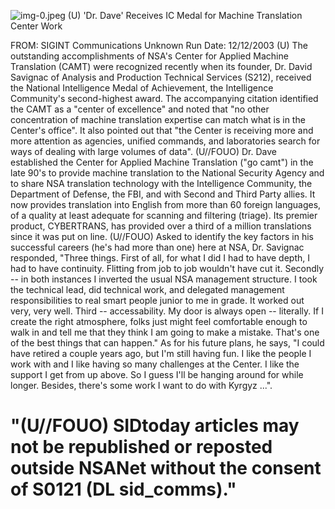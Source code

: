 ![img-0.jpeg](img-0.jpeg)
(U) 'Dr. Dave' Receives IC Medal for Machine Translation Center Work

FROM: SIGINT Communications
Unknown
Run Date: $12 / 12 / 2003$
(U) The outstanding accomplishments of NSA's Center for Applied Machine Translation (CAMT) were recognized recently when its founder, Dr. David Savignac of Analysis and Production Technical Services (S212), received the National Intelligence Medal of Achievement, the Intelligence Community's second-highest award. The accompanying citation identified the CAMT as a "center of excellence" and noted that "no other concentration of machine translation expertise can match what is in the Center's office". It also pointed out that "the Center is receiving more and more attention as agencies, unified commands, and laboratories search for ways of dealing with large volumes of data".
(U//FOUO) Dr. Dave established the Center for Applied Machine Translation ("go camt") in the late 90's to provide machine translation to the National Security Agency and to share NSA translation technology with the Intelligence Community, the Department of Defense, the FBI, and with Second and Third Party allies. It now provides translation into English from more than 60 foreign languages, of a quality at least adequate for scanning and filtering (triage). Its premier product, CYBERTRANS, has provided over a third of a million translations since it was put on line.
(U//FOUO) Asked to identify the key factors in his successful careers (he's had more than one) here at NSA, Dr. Savignac responded, "Three things. First of all, for what I did I had to have depth, I had to have continuity. Flitting from job to job wouldn't have cut it. Secondly -- in both instances I inverted the usual NSA management structure. I took the technical lead, did technical work, and delegated management responsibilities to real smart people junior to me in grade. It worked out very, very well. Third -- accessability. My door is always open -- literally. If I create the right atmosphere, folks just might feel comfortable enough to walk in and tell me that they think I am going to make a mistake. That's one of the best things that can happen." As for his future plans, he says, "I could have retired a couple years ago, but I'm still having fun. I like the people I work with and I like having so many challenges at the Center. I like the support I get from up above. So I guess I'll be hanging around for while longer. Besides, there's some work I want to do with Kyrgyz ...".

# "(U//FOUO) SIDtoday articles may not be republished or reposted outside NSANet without the consent of S0121 (DL sid_comms)."
